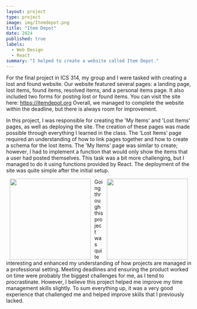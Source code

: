 ```yaml
---
layout: project
type: project
image: img/Itemdepot.png
title: "Item Depot"
date: 2024
published: true
labels:
  - Web Design
  - React
summary: "I helped to create a website called Item Depot."
---
```




For the final project in ICS 314, my group and I were tasked with creating a lost and found website. Our website featured several pages: a landing page, lost items, found items, resolved items, and a personal items page. It also included two forms for posting lost or found items. You can visit the site here: https://itemdepot.org Overall, we managed to complete the website within the deadline, but there is always room for improvement. 

In this project, I was responsible for creating the 'My Items' and 'Lost Items' pages, as well as deploying the site. The creation of these pages was made possible through everything I learned in the class. The 'Lost Items' page required an understanding of how to link pages together and how to create a schema for the lost items. The 'My Items' page was similar to create; however, I had to implement a function that would only show the items that a user had posted themselves. This task was a bit more challenging, but I managed to do it using functions provided by React. The deployment of the site was quite simple after the initial setup.

<img align="right" hspace="10" height="220pixels" src="/img/lostitems.png"><img align="left" hspace="10" height="220pixels" src="/img/myitems.png">


Going through this project was quite interesting and enhanced my understanding of how projects are managed in a professional setting. Meeting deadlines and ensuring the product worked on time were probably the biggest challenges for me, as I tend to procrastinate. However, I believe this project helped me improve my time management skills slightly. To sum everything up, it was a very good experience that challenged me and helped improve skills that I previously lacked.
 
